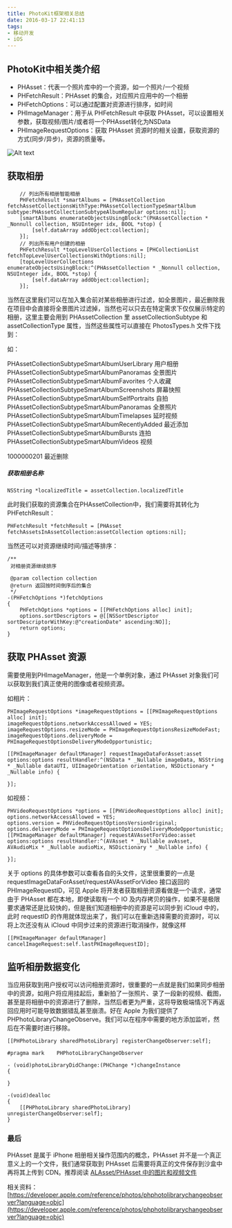 ```yaml
---
title: PhotoKit框架相关总结
date: 2016-03-17 22:41:13
tags:
- 移动开发
- iOS
---
```


## PhotoKit中相关类介绍

* PHAsset：代表一个照片库中的一个资源，如一个照片/一个视频
* PHFetchResult：PHAsset 的集合，对应照片应用中的一个相册
* PHFetchOptions：可以通过配置对资源进行排序，如时间
* PHImageManager：用于从 PHFetchResult 中获取 PHAsset，可以设置相关参数，获取视频/图片/或者将一个PHAsset转化为NSData
* PHImageRequestOptions：获取 PHAsset 资源时的相关设置，获取资源的方式(同步/异步)，资源的质量等。

![Alt text](/assets/blogImg/PhotoKit_1.png)

<!-- more -->

## 获取相册

``` objc
	// 列出所有相册智能相册
    PHFetchResult *smartAlbums = [PHAssetCollection fetchAssetCollectionsWithType:PHAssetCollectionTypeSmartAlbum subtype:PHAssetCollectionSubtypeAlbumRegular options:nil];
    [smartAlbums enumerateObjectsUsingBlock:^(PHAssetCollection * _Nonnull collection, NSUInteger idx, BOOL *stop) {
        [self.dataArray addObject:collection];
    }];
    // 列出所有用户创建的相册
    PHFetchResult *topLevelUserCollections = [PHCollectionList fetchTopLevelUserCollectionsWithOptions:nil];
    [topLevelUserCollections enumerateObjectsUsingBlock:^(PHAssetCollection * _Nonnull collection, NSUInteger idx, BOOL *stop) {
        [self.dataArray addObject:collection];
    }];
``` 
当然在这里我们可以在加入集合前对某些相册进行过滤，如全景图片，最近删除我在项目中会直接将全景图片过滤掉，当然也可以只去在特定需求下仅仅展示特定的相册，这里主要会用到 PHAssetCollection 里 assetCollectionSubtype 和 assetCollectionType 属性，当然这些属性可以直接在 PhotosTypes.h 文件下找到：

如：

PHAssetCollectionSubtypeSmartAlbumUserLibrary 用户相册
PHAssetCollectionSubtypeSmartAlbumPanoramas 全景图片
PHAssetCollectionSubtypeSmartAlbumFavorites 个人收藏
PHAssetCollectionSubtypeSmartAlbumScreenshots 屏幕快照
PHAssetCollectionSubtypeSmartAlbumSelfPortraits 自拍
PHAssetCollectionSubtypeSmartAlbumPanoramas 全景照片
PHAssetCollectionSubtypeSmartAlbumTimelapses 延时视频
PHAssetCollectionSubtypeSmartAlbumRecentlyAdded 最近添加
PHAssetCollectionSubtypeSmartAlbumBursts 连拍
PHAssetCollectionSubtypeSmartAlbumVideos 视频

1000000201  最近删除

##### 获取相册名称

``` objc
NSString *localizedTitle = assetCollection.localizedTitle
``` 
此时我们获取的资源集合在PHAssetCollection中，我们需要将其转化为PHFetchResult：

``` objc
PHFetchResult *fetchResult = [PHAsset fetchAssetsInAssetCollection:assetCollection options:nil];
``` 
当然还可以对资源继续时间/描述等排序：

``` objc
/**
 对相册资源继续排序

 @param collection collection
 @return 返回按时间倒序后的集合
 */
-(PHFetchOptions *)fetchOptions
{
    PHFetchOptions *options = [[PHFetchOptions alloc] init];
    options.sortDescriptors = @[[NSSortDescriptor sortDescriptorWithKey:@"creationDate" ascending:NO]];
    return options;
}
``` 

## 获取 PHAsset 资源
需要使用到PHImageManager，他是一个单例对象，通过 PHAsset 对象我们可以获取到我们真正使用的图像或者视频资源。

如相片：

``` objc
PHImageRequestOptions *imageRequestOptions = [[PHImageRequestOptions alloc] init];
imageRequestOptions.networkAccessAllowed = YES;
imageRequestOptions.resizeMode = PHImageRequestOptionsResizeModeFast;
imageRequestOptions.deliveryMode = PHImageRequestOptionsDeliveryModeOpportunistic;

[[PHImageManager defaultManager] requestImageDataForAsset:asset options:options resultHandler:^(NSData * _Nullable imageData, NSString * _Nullable dataUTI, UIImageOrientation orientation, NSDictionary * _Nullable info) {

}];
``` 
如视频：

``` objc
PHVideoRequestOptions *options = [[PHVideoRequestOptions alloc] init];
options.networkAccessAllowed = YES;
options.version = PHVideoRequestOptionsVersionOriginal;
options.deliveryMode = PHImageRequestOptionsDeliveryModeOpportunistic;
[[PHImageManager defaultManager] requestAVAssetForVideo:asset options:options resultHandler:^(AVAsset * _Nullable avAsset, AVAudioMix * _Nullable audioMix, NSDictionary * _Nullable info) {
 
}];
``` 

关于 options 的具体参数可以查看各自的头文件，这里很重要的一点是 requestImageDataForAsset/requestAVAssetForVideo 接口返回的 PHImageRequestID，可见 Apple 将开发者获取相册资源看做是一个请求，通常由于 PHAsset 都在本地，即使读取有一个 IO 及内存拷贝的操作，如果不是极限要求通常还是比较快的，但是我们知道相册中的资源是可以同步到 iCloud 中的，此时 requestID 的作用就体现出来了，我们可以在重新选择需要的资源时，可以将上次还没有从 iCloud 中同步过来的资源进行取消操作，就像这样

``` objc
[[PHImageManager defaultManager] cancelImageRequest:self.lastPHImageRequestID];
``` 
## 监听相册数据变化
当应用获取到用户授权可以访问相册资源时，很重要的一点就是我们如果同步相册中的资源，如用户将应用挂起后，重新拍了一张照片、录了一段新的视频、截图，甚至是将相册中的资源进行了删除，当然后者更为严重，这将导致极端情况下再返回应用时可能导致数据错乱甚至崩溃。好在 Apple 为我们提供了 PHPhotoLibraryChangeObserve。我们可以在程序中需要的地方添加监听，然后在不需要时进行移除。

``` objc
[[PHPhotoLibrary sharedPhotoLibrary] registerChangeObserver:self];

#pragma mark    PHPhotoLibraryChangeObserver

- (void)photoLibraryDidChange:(PHChange *)changeInstance
{

}

-(void)dealloc
{
    [[PHPhotoLibrary sharedPhotoLibrary] unregisterChangeObserver:self];
}

``` 

### 最后
PHAsset 是属于 iPhone 相册相关操作范围内的概念，PHAsset 并不是一个真正意义上的一个文件，我们通常获取到 PHAsset 后需要将真正的文件保存到沙盒中再将其上传到 CDN。推荐阅读
[ALAsset/PHAsset 中的图片和视频文件](http://io.upyun.com/2016/03/23/the-real-files-in-alasset-and-phasset/)

相关资料：
[https://developer.apple.com/reference/photos/phphotolibrarychangeobserver?language=objc](https://developer.apple.com/reference/photos/phphotolibrarychangeobserver?language=objc)








	
